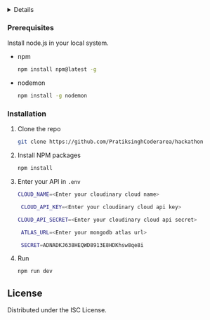 <details>
  <ol>
    <li>
      <a href="https://invito.onrender.com/">Invito</a>
    </li>
  </ol>
</details>



### Prerequisites

Install node.js in your local system. 
* npm
  ```sh
  npm install npm@latest -g
  ```
* nodemon
  ```sh
  npm install -g nodemon
  ```

### Installation

1. Clone the repo
   ```sh
   git clone https://github.com/PratiksinghCoderarea/hackathon
   ```
2. Install NPM packages
   ```sh
   npm install
   ```
3. Enter your API in `.env`
   ```sh
   CLOUD_NAME=<Enter your cloudinary cloud name>
   ```
   ```sh
    CLOUD_API_KEY=<Enter your cloudinary cloud api key>
    ```
    ```sh
    CLOUD_API_SECRET=<Enter your cloudinary cloud api secret>
    ```
   ```sh
    ATLAS_URL=<Enter your mongodb atlas url>
   ```
   ```sh
    SECRET=ADNADKJ638HEQWD8913E8HDKhsw8qe8i
   ```
4. Run
    ```sh
   npm run dev
   ```


## License

Distributed under the ISC License.